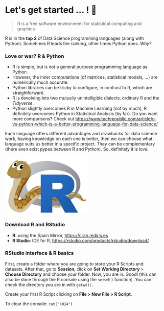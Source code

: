 # Let's get started ... ! 🙈

> R is a free software environment for statistical computing and graphics

R is in the **top 2** of Data Science programming languages (along with Python). Sometimes R leads the ranking, other times Python does. *Why?*

### Love or war? R & Python

- R is simple, but is not a general purpose programming language as Python.
- However, the inner computations (of matrices, statistical models, ...) are numerically much accurate.
- Python libraries can be tricky to configure, in contrast to R, which are straightforward.
- R is devolving into two mutually unintelligible dialects, ordinary R and the *Tidyverse*.
- Python slightly overcomes R in Machine Learning (not by much), R definitely overcomes Python in Statistical Analysis (by far).
Do you want more comparisons? Check out https://www.techrepublic.com/article/r-vs-python-which-is-a-better-programming-language-for-data-science/

Each language offers different advantages and drawbacks for data science work, having knowledge on each one is better, then we can choose what language suits us better in a specific project. They can be complementary (there even exist pypes between R and Python). So, definitely it is love.

![alt text](https://github.com/margaritageleta/beautiful-visualizations/blob/master/workshop-R-intro/pr.jpeg)

### Download R and RStudio

- **R**: using the Spain Mirror, https://cran.rediris.es
- **R Studio**: IDE for R, https://rstudio.com/products/rstudio/download/

### RStudio interface & R basics

First, create a folder where you are going to store your R Scripts and datasets. After that, go to **Session**, click on **Set Working Directory** > **Choose Directory** and choose your folder. Now, you are in. Good! (this can also be done through the R console using the `setwd()` function). You can check the directory you are in with `getwd()`.

Create your first R Script clicking on **File > New File > R Script**. 



To clear the console: `cat("\014")`
